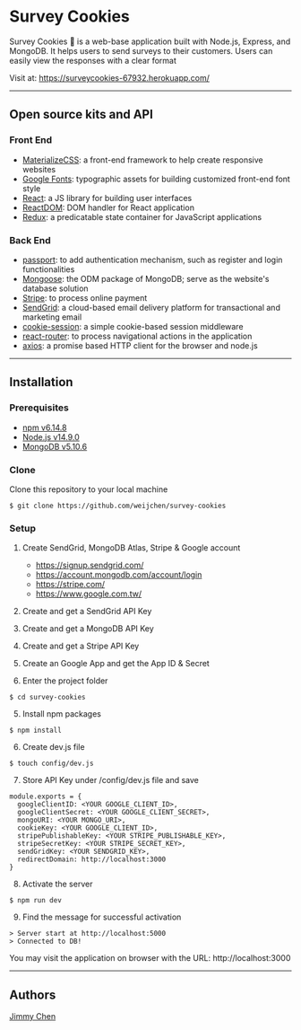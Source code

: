 # Survey Cookies 
Survey Cookies :cookie: is a web-base application built with Node.js, Express, and MongoDB. It helps users to send surveys to their customers. Users can easily view the responses with a clear format

Visit at: https://surveycookies-67932.herokuapp.com/

---
## Open source kits and API

### Front End
- <a href="https://materializecss.com/">MaterializeCSS</a>: a front-end framework to help create responsive websites
- <a href="https://fonts.google.com/">Google Fonts</a>: typographic assets for building customized front-end font style
- <a href="https://zh-hant.reactjs.org/">React</a>: a JS library for building user interfaces
- <a href="https://zh-hant.reactjs.org/docs/react-dom.html">ReactDOM</a>: DOM handler for React application
- <a href="https://redux.js.org/">Redux</a>: a predicatable state container for JavaScript applications

### Back End
- <a href="http://www.passportjs.org/">passport</a>: to add authentication mechanism, such as register and login functionalities
- <a href="https://mongoosejs.com/">Mongoose</a>: the ODM package of MongoDB; serve as the website's database solution
- <a href="https://stripe.com/">Stripe</a>: to process online payment
- <a href="https://sendgrid.com/">SendGrid</a>: a cloud-based email delivery platform for transactional and marketing email
- <a href="https://www.npmjs.com/package/cookie-session">cookie-session</a>: a simple cookie-based session middleware
- <a href="https://reactrouter.com/">react-router</a>: to process navigational actions in the application
- <a href="https://github.com/axios/axios">axios</a>: a promise based HTTP client for the browser and node.js

---
## Installation

### Prerequisites
- <a href="https://www.npmjs.com/get-npm">npm v6.14.8</a>
- <a href="https://nodejs.org/en/download/">Node.js v14.9.0</a>
- <a href="https://www.mongodb.com/try/download/community">MongoDB v5.10.6</a>

### Clone
Clone this repository to your local machine

`$ git clone https://github.com/weijchen/survey-cookies`


### Setup
1. Create SendGrid, MongoDB Atlas, Stripe & Google account
    - https://signup.sendgrid.com/
    - https://account.mongodb.com/account/login
    - https://stripe.com/
    - https://www.google.com.tw/

2. Create and get a SendGrid API Key

3. Create and get a MongoDB API Key

4. Create and get a Stripe API Key

5. Create an Google App and get the App ID & Secret

6. Enter the project folder
```
$ cd survey-cookies
```
5. Install npm packages
```
$ npm install
```

6. Create dev.js file
```
$ touch config/dev.js
```

7. Store API Key under /config/dev.js file and save
```
module.exports = {
  googleClientID: <YOUR GOOGLE_CLIENT_ID>,
  googleClientSecret: <YOUR GOOGLE_CLIENT_SECRET>,
  mongoURI: <YOUR MONGO_URI>,
  cookieKey: <YOUR GOOGLE_CLIENT_ID>,
  stripePublishableKey: <YOUR STRIPE_PUBLISHABLE_KEY>,
  stripeSecretKey: <YOUR STRIPE_SECRET_KEY>,
  sendGridKey: <YOUR SENDGRID_KEY>,
  redirectDomain: http://localhost:3000
}
```

8. Activate the server
```
$ npm run dev
```

9. Find the message for successful activation
```
> Server start at http://localhost:5000
> Connected to DB!
```
You may visit the application on browser with the URL: http://localhost:3000

---
## Authors
<a href="https://github.com/weijchen">Jimmy Chen</a>
